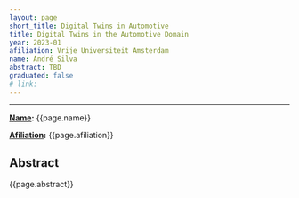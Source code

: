 ```yaml
---
layout: page
short_title: Digital Twins in Automotive
title: Digital Twins in the Automotive Domain
year: 2023-01
afiliation: Vrije Universiteit Amsterdam
name: André Silva
abstract: TBD
graduated: false
# link:
---
```


---
**[Name](#):** {{page.name}}

**[Afiliation](#):** {{page.afiliation}}

<!-- **[Thesis](#):** [PDF]({{page.link}}){:target="_blank"} -->

## Abstract

{{page.abstract}}
